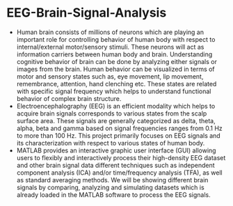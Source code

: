 # EEG-Brain-Signal-Analysis

 - Human brain consists of millions of neurons which are playing an important role for controlling behavior of human body with respect to internal/external motor/sensory stimuli.    These neurons will act as information carriers between human body and brain. Understanding cognitive behavior of brain can be done by analyzing either signals or images from      the brain. Human behavior can be visualized in terms of motor and sensory states such as, eye movement, lip movement, remembrance, attention, hand clenching etc. These states      are related with specific signal frequency which helps to understand functional behavior of complex brain structure. 
 - Electroencephalography (EEG) is an efficient modality which helps to acquire brain signals corresponds to various states from the scalp surface area. These signals are            generally categorized as delta, theta, alpha, beta and gamma based on signal frequencies ranges from 0.1 Hz to more than 100 Hz. This project primarily focuses on EEG signals      and its characterization with respect to various states of human body.
 - MATLAB provides an interactive graphic user interface (GUI) allowing users to flexibly and interactively process their high-density EEG dataset and other brain signal data        different techniques such as independent component analysis (ICA) and/or time/frequency analysis (TFA), as well as standard averaging methods. We will be showing different        brain signals by comparing, analyzing and simulating datasets which is already loaded in the MATLAB software to process the EEG signals.
